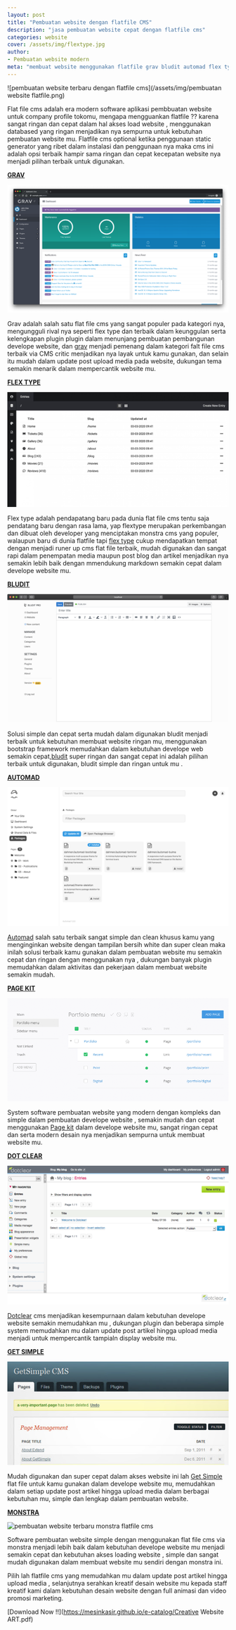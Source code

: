```yaml
---
layout: post
title: "Pembuatan website dengan flatfile CMS"
description: "jasa pembuatan website cepat dengan flatfile cms"
categories: website
cover: /assets/img/flextype.jpg
author:
- Pembuatan website modern
meta: "membuat website menggunakan flatfile grav bludit automad flex type dot clear monstra page kit get simple"
---
```

  ![pembuatan website terbaru dengan flatfile cms](/assets/img/pembuatan website flatfile.png)

Flat file cms adalah era modern software aplikasi pembbuatan website untuk company profile tokomu, mengapa mengguankan flatfile ?? karena sangat ringan dan cepat dalam hal akses load website , menggunakan databased yang ringan menjadikan nya sempurna untuk kebutuhan pembuatan website mu.
Flatfile cms optional ketika penggunaan static generator yang ribet dalam instalasi dan penggunaan nya maka cms ini adalah opsi terbaik hampir sama ringan dan cepat kecepatan website nya menjadi pilihan terbaik untuk digunakan.

**[GRAV](/website/2020/03/20/flatfile.html)**

 ![pembuatan website terbaru grav flatfile cms](/assets/img/grav.png)

Grav adalah salah satu flat file cms yang sangat populer pada kategori nya, mengungguli rival nya seperti flex type dan terbaik dalam keunggulan serta kelengkapan plugin plugin dalam menunjang pembuatan pembangunan develope website, dan [grav](https://getgrav.org/) menjadi pemenang dalam kategori falt file cms terbaik via CMS critic menjadikan nya layak untuk kamu gunakan, dan selain itu mudah dalam update post upload media pada website, dukungan tema semakin menarik dalam mempercantik website mu.


**[FLEX TYPE](/website/2020/03/20/flatfile.html)**

 ![pembuatan website terbaru flex type flatfile cms](/assets/img/flextype.jpg)

Flex type adalah pendapatang baru pada dunia flat file cms tentu saja pendatang baru dengan rasa lama, yap flextype merupakan perkembangan dan dibuat oleh developer yang menciptakan monstra cms yang populer, walaupun baru di dunia flatfile tapi [flex type](https://flextype.org/) cukup mendapatkan tempat dengan menjadi runer up cms flat file terbaik, mudah digunakan dan sangat rapi dalam penempatan media maupun post blog dan artikel menjadikan nya semakin lebih baik dengan mmendukung markdown semakin cepat dalam develope website mu.


**[BLUDIT](/website/2020/03/20/flatfile.html)**

 ![pembuatan website terbaru bludit flatfile cms](/assets/img/bludit.png)

Solusi simple dan cepat serta mudah dalam digunakan bludit menjadi terbaik untuk kebutuhan membuat website ringan mu, menggunakan bootstrap framework memudahkan dalam kebutuhan develope web semakin cepat,[bludit](https://www.bludit.com/) super ringan dan sangat cepat ini adalah pilihan terbaik untuk digunakan, bludit simple dan ringan untuk mu .


**[AUTOMAD](/website/2020/03/20/flatfile.html)**

 ![pembuatan website terbaru automad flatfile cms](/assets/img/automad.png)

[Automad](https://automad.org/) salah satu terbaik sangat simple dan clean khusus kamu yang menginginkan website dengan tampilan bersih white dan super clean maka inilah solusi terbaik kamu gunakan dalam pembuatan website mu semakin cepat dan ringan dengan menggunakan  nya , dukungan banyak plugin memudahkan dalam aktivitas dan pekerjaan dalam membuat website semakin mudah.


**[PAGE KIT](/website/2020/03/20/flatfile.html)**

 ![pembuatan website terbaru page kit flatfile cms](/assets/img/pagekit.png)

System software pembuatan website yang modern dengan kompleks dan simple dalam pembuatan develope website , semakin mudah dan cepat menggunakan [Page kit](https://pagekit.com) dalam develope website mu, sangat ringan cepat dan serta modern desain nya menjadikan sempurna untuk membuat website mu.


**[DOT CLEAR](/website/2020/03/20/flatfile.html)**

 ![pembuatan website terbaru dot clear flatfile cms](/assets/img/dotclear.png)

[Dotclear](https://dotclear.org/) cms menjadikan kesempurnaan dalam kebutuhan develope website semakin memudahkan mu , dukungan plugin dan beberapa simple system memudahkan mu dalam update post artikel hingga upload media menjadi untuk mempercantik tampialn display website mu.


**[GET SIMPLE](/website/2020/03/20/flatfile.html)**

 ![pembuatan website terbaru get simple flatfile cms](/assets/img/getsimple.jpg)

Mudah digunakan dan super cepat dalam akses website ini lah [Get Simple](http://get-simple.info/) flat file untuk kamu gunakan dalam develope website mu, memudahkan dalam setiap update post artikel hingga upload media dalam berbagai kebutuhan mu, simple dan lengkap dalam pembuatan website.


**[MONSTRA](/website/2020/03/20/flatfile.html)**

 ![pembuatan website terbaru monstra flatfile cms](/assets/img/monstra.png)

Software pembuatan website simple dengan menggunakan flat file cms via monstra menjadi lebih baik dalam kebutuhan develope website mu menjadi semakin cepat dan kebutuhan akses loading website , simple dan sangat mudah digunakan dalam membuat website mu sendiri dengan monstra ini.


Pilih lah flatfile cms yang memudahkan mu dalam update post artikel hingga upload media , selanjutnya serahkan kreatif desain website mu kepada staff kreatif kami dalam kebutuhan desain website dengan full animasi dan video promosi marketing.

 [Download Now !!](https://mesinkasir.github.io/e-catalog/Creative Website ART.pdf)